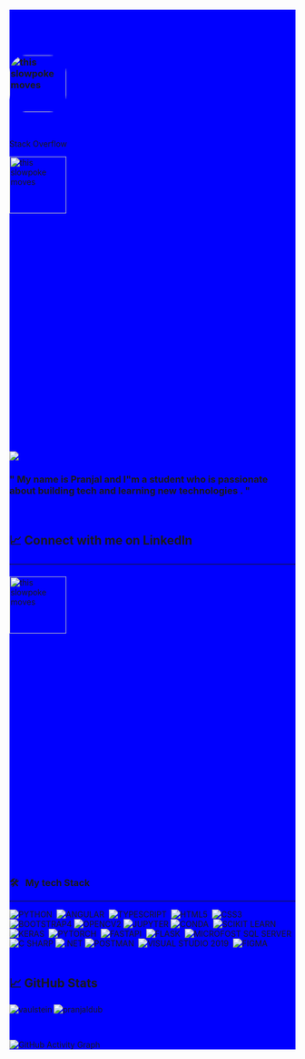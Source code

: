 <div style="background-color:blue">

  ### <div style="color:Blue;font-size:50px">Hi there</div> <br><img style="border-radius:30px" src="https://media.giphy.com/media/du3J3cXyzhj75IOgvA/source.gif" alt="this slowpoke moves"  width="100" />

<br>

Stack Overflow

<a href="https://stackoverflow.com/users/13990024/pranjal-dubey">
  <div style="width:100%;height:0;padding-bottom:100%;position:relative;"><img src="https://media.giphy.com/media/xT0GqCppDBMGwe7FSw/source.gif" alt="this slowpoke moves"  width="100" /></div><p><a href="https://giphy.com/gifs/gj4QQwKvcLi66Yn5IG"></a></p>
</a>

![](https://visitor-badge.glitch.me/badge?page_id=pranjaldub)

  <h3>" My name is <strong>Pranjal</strong> and I"m a <strong>student</strong> who is passionate <strong>about building tech and learning new technologies</strong> . "</h3>
<br>


## &#x1f4c8; Connect with me on LinkedIn &nbsp; <a href="https://www.linkedin.com/in/pranjal-d-6060a2183/"><hr>
  <div style="width:100%;height:0;padding-bottom:100%;position:relative;"><img src="https://media.giphy.com/media/HQTYdpx1yhxWpugAi2/source.gif" alt="this slowpoke moves"  width="100" /></div><p><a href="https://giphy.com/gifs/gj4QQwKvcLi66Yn5IG">
</a>

### 🛠 &nbsp; My tech Stack
  <hr>

![PYTHON](https://img.shields.io/badge/Python-3776AB?style=for-the-badge&logo=python&logoColor=white)&nbsp;
![ANGULAR](https://img.shields.io/badge/Angular-DD0031?style=for-the-badge&logo=angular&logoColor=white)&nbsp;
![TYPESCRIPT](https://img.shields.io/badge/TypeScript-007ACC?style=for-the-badge&logo=typescript&logoColor=white)&nbsp;
![HTML5](https://img.shields.io/badge/HTML5-E34F26?style=for-the-badge&logo=html5&logoColor=white)&nbsp;
![CSS3](https://img.shields.io/badge/CSS-239120?&style=for-the-badge&logo=css3&logoColor=white)&nbsp;
![BOOTSTRAP4](https://img.shields.io/badge/Bootstrap-563D7C?style=for-the-badge&logo=bootstrap&logoColor=white)
![OPENCV2](https://img.shields.io/badge/OpenCV-27338e?style=for-the-badge&logo=OpenCV&logoColor=white)
![JUPYTER](https://img.shields.io/badge/Jupyter-F37626.svg?&style=for-the-badge&logo=Jupyter&logoColor=white)
![CONDA](https://img.shields.io/badge/conda-342B029.svg?&style=for-the-badge&logo=anaconda&logoColor=white)&nbsp;
![SCIKIT LEARN](https://img.shields.io/badge/scikit_learn-F7931E?style=for-the-badge&logo=scikit-learn&logoColor=white)&nbsp;
![KERAS](https://img.shields.io/badge/KERAS-239120?&style=for-the-badge&logo=keras&logoColor=white)&nbsp;
![PYTORCH](https://img.shields.io/badge/Pytorch-3776AB?style=for-the-badge&logo=pytorch&logoColor=white)&nbsp;
![FASTAPI](https://img.shields.io/badge/fastapi-109989?style=for-the-badge&logo=FASTAPI&logoColor=white)&nbsp;
![FLASK](https://img.shields.io/badge/Flask-000000?style=for-the-badge&logo=flask&logoColor=white)&nbsp;
![MICROFOST SQL SERVER](https://img.shields.io/badge/Microsoft%20SQL%20Sever-CC2927?style=for-the-badge&logo=microsoft%20sql%20server&logoColor=white)&nbsp;
![C SHARP](https://img.shields.io/badge/C%23-239120?style=for-the-badge&logo=c-sharp&logoColor=white)
![.NET](https://img.shields.io/badge/.NET-5C2D91?style=for-the-badge&logo=dot-net&logoColor=white)
![POSTMAN](https://img.shields.io/badge/Postman-FF6C37?style=for-the-badge&logo=Postman&logoColor=white)&nbsp;
![VISUAL STUDIO 2019](https://img.shields.io/badge/Visual_Studio_2019-5C2D91?style=for-the-badge&logo=visual%20studio&logoColor=white)&nbsp;
![FIGMA](https://img.shields.io/badge/Figma-F24E1E?style=for-the-badge&logo=figma&logoColor=white)&nbsp;
  <br> <br>
## &#x1f4c8; GitHub Stats

<p align="left"><img align="left" src="https://github-readme-stats.vercel.app/api/top-langs?username=pranjaldub&show_icons=true&locale=en&layout=compact&theme=radical" alt="vaulstein" /></p>

 
 <p><img align="center" src="https://github-readme-streak-stats.herokuapp.com/?user=arunsridher&theme=radical" alt="pranjaldub" /></p>
 
 <br />
 
![GitHub Activity Graph](https://activity-graph.herokuapp.com/graph?username=pranjaldub&bg_color=000000&color=4fff67&line=4fff67&point=ffffff&area=true&hide_border=true)  

</div>
